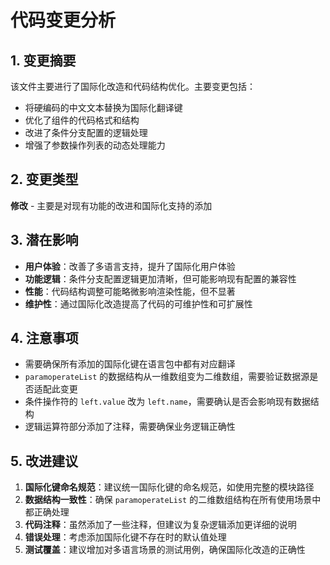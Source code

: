 # 代码变更分析

## 1. 变更摘要
该文件主要进行了国际化改造和代码结构优化。主要变更包括：
- 将硬编码的中文文本替换为国际化翻译键
- 优化了组件的代码格式和结构
- 改进了条件分支配置的逻辑处理
- 增强了参数操作列表的动态处理能力

## 2. 变更类型
**修改** - 主要是对现有功能的改进和国际化支持的添加

## 3. 潜在影响
- **用户体验**：改善了多语言支持，提升了国际化用户体验
- **功能逻辑**：条件分支配置逻辑更加清晰，但可能影响现有配置的兼容性
- **性能**：代码结构调整可能略微影响渲染性能，但不显著
- **维护性**：通过国际化改造提高了代码的可维护性和可扩展性

## 4. 注意事项
- 需要确保所有添加的国际化键在语言包中都有对应翻译
- `paramoperateList` 的数据结构从一维数组变为二维数组，需要验证数据源是否适配此变更
- 条件操作符的 `left.value` 改为 `left.name`，需要确认是否会影响现有数据结构
- 逻辑运算符部分添加了注释，需要确保业务逻辑正确性

## 5. 改进建议
1. **国际化键命名规范**：建议统一国际化键的命名规范，如使用完整的模块路径
2. **数据结构一致性**：确保 `paramoperateList` 的二维数组结构在所有使用场景中都正确处理
3. **代码注释**：虽然添加了一些注释，但建议为复杂逻辑添加更详细的说明
4. **错误处理**：考虑添加国际化键不存在时的默认值处理
5. **测试覆盖**：建议增加对多语言场景的测试用例，确保国际化改造的正确性